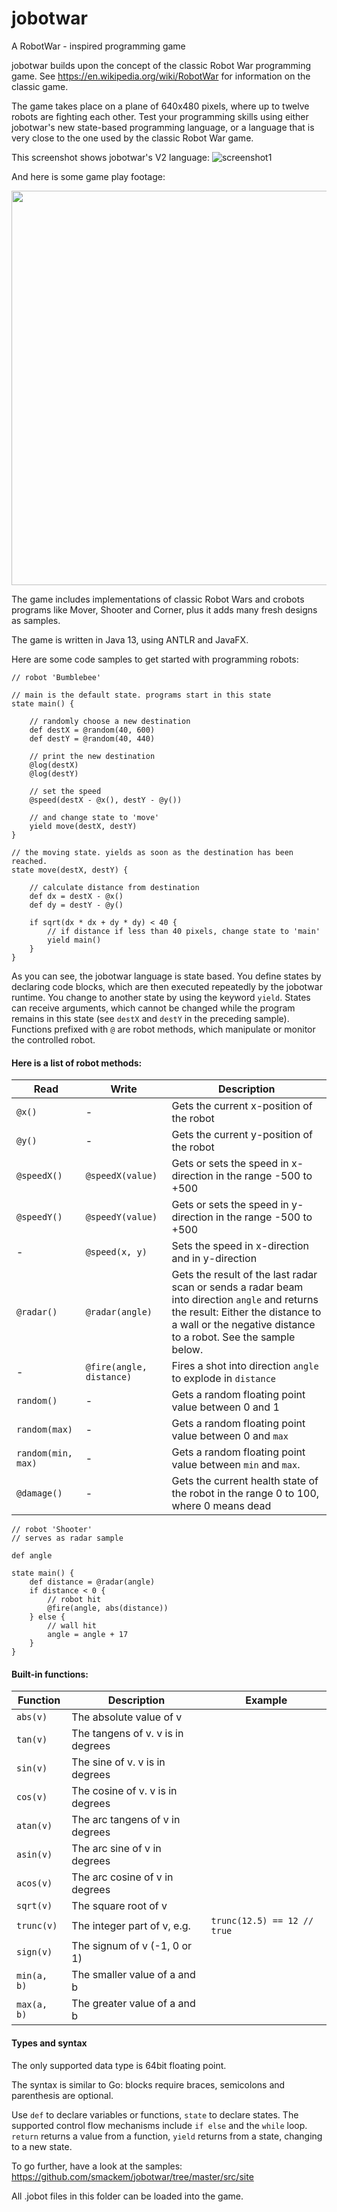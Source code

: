 # jobotwar
A RobotWar - inspired programming game

jobotwar builds upon the concept of the classic Robot War programming game. See https://en.wikipedia.org/wiki/RobotWar for information
on the classic game.

The game takes place on a plane of 640x480 pixels, where up to twelve robots are fighting each other. Test your programming skills using either jobotwar's new state-based programming language, or a language that is very close to the one used by the classic Robot War game.

This screenshot shows jobotwar's V2 language:
![screenshot1](https://raw.githubusercontent.com/smackem/jobotwar/master/src/site/screenshot1.png "Screenshot1")

And here is some game play footage:
<p style="text-align: center">
<img src="https://raw.githubusercontent.com/smackem/jobotwar/master/src/site/gameplay2.gif" width="800px" height="631px" />
</p>

The game includes implementations of classic Robot Wars and crobots programs like Mover, Shooter and Corner, plus it adds many fresh designs as samples.

The game is written in Java 13, using ANTLR and JavaFX.

Here are some code samples to get started with programming robots:

```
// robot 'Bumblebee'

// main is the default state. programs start in this state
state main() {

    // randomly choose a new destination
    def destX = @random(40, 600)
    def destY = @random(40, 440)

    // print the new destination
    @log(destX)
    @log(destY)

    // set the speed
    @speed(destX - @x(), destY - @y())

    // and change state to 'move'
    yield move(destX, destY)
}

// the moving state. yields as soon as the destination has been reached.
state move(destX, destY) {

    // calculate distance from destination
    def dx = destX - @x()
    def dy = destY - @y()

    if sqrt(dx * dx + dy * dy) < 40 {
        // if distance if less than 40 pixels, change state to 'main'
        yield main()
    }
}
```

As you can see, the jobotwar language is state based. You define states by declaring code blocks, which are then executed repeatedly by the jobotwar runtime. You change to another state by using the keyword `yield`.
States can receive arguments, which cannot be changed while the program remains in this state (see `destX` and `destY` in the preceding sample).
Functions prefixed with `@` are robot methods, which manipulate or monitor the controlled robot.

#### Here is a list of robot methods:

Read|Write|Description
----|-----|-----------
`@x()`|-|Gets the current x-position of the robot
`@y()`|-|Gets the current y-position of the robot
`@speedX()`|`@speedX(value)`|Gets or sets the speed in x-direction in the range -500 to +500
`@speedY()`|`@speedY(value)`|Gets or sets the speed in y-direction in the range -500 to +500
-|`@speed(x, y)`|Sets the speed in x-direction and in y-direction
`@radar()`|`@radar(angle)`|Gets the result of the last radar scan or sends a radar beam into direction `angle` and returns the result: Either the distance to a wall or the negative distance to a robot. See the sample below.
 -|`@fire(angle, distance)`|Fires a shot into direction `angle` to explode in `distance`
`random()`|-|Gets a random floating point value between 0 and 1
`random(max)`|-|Gets a random floating point value between 0 and `max`
`random(min, max)`|-|Gets a random floating point value between `min` and `max`.
`@damage()`|-|Gets the current health state of the robot in the range 0 to 100, where 0 means dead

```
// robot 'Shooter'
// serves as radar sample

def angle

state main() {
    def distance = @radar(angle)
    if distance < 0 {
        // robot hit
        @fire(angle, abs(distance))
    } else {
        // wall hit
        angle = angle + 17
    }
}
```

#### Built-in functions:

Function|Description|Example
--------|-----------|-------
`abs(v)`|The absolute value of v
`tan(v)`|The tangens of v. v is in degrees
`sin(v)`|The sine of v. v is in degrees
`cos(v)`|The cosine of v. v is in degrees
`atan(v)`|The arc tangens of v in degrees
`asin(v)`|The arc sine of v in degrees
`acos(v)`|The arc cosine of v in degrees
`sqrt(v)`|The square root of v
`trunc(v)`|The integer part of v, e.g.|`trunc(12.5) == 12 // true`
`sign(v)`|The signum of v (-1, 0 or 1)
`min(a, b)`|The smaller value of a and b
`max(a, b)`|The greater value of a and b

#### Types and syntax

The only supported data type is 64bit floating point.

The syntax is similar to Go: blocks require braces, semicolons and parenthesis are optional.

Use `def` to declare variables or functions, `state` to declare states.
The supported control flow mechanisms include `if else` and the `while` loop. `return` returns a value from a function, `yield` returns from a state, changing to a new state.

To go further, have a look at the samples:
https://github.com/smackem/jobotwar/tree/master/src/site

All .jobot files in this folder can be loaded into the game.